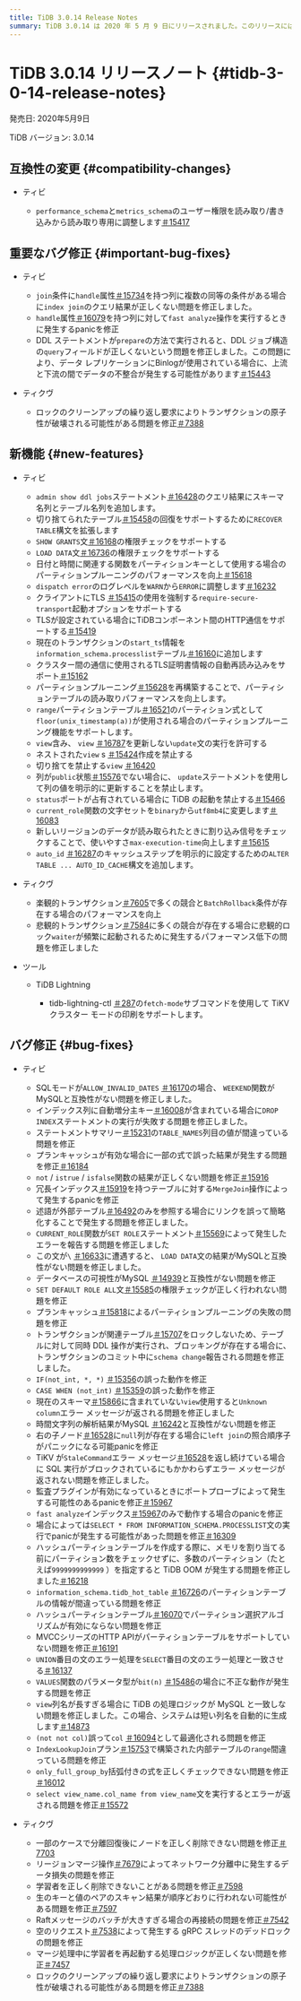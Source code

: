 ```yaml
---
title: TiDB 3.0.14 Release Notes
summary: TiDB 3.0.14 は 2020 年 5 月 9 日にリリースされました。このリリースには、互換性の変更、重要なバグ修正、新機能、バグ修正、および TiDB、TiKV、ツールの改善が含まれています。バグ修正には、クエリ結果の問題、panicの発生、および不正な動作が含まれます。新機能には、強化された構文サポートとパフォーマンスの向上が含まれます。
---
```


# TiDB 3.0.14 リリースノート {#tidb-3-0-14-release-notes}

発売日: 2020年5月9日

TiDB バージョン: 3.0.14

## 互換性の変更 {#compatibility-changes}

-   ティビ

    -   `performance_schema`と`metrics_schema`のユーザー権限を読み取り/書き込みから読み取り専用に調整します[＃15417](https://github.com/pingcap/tidb/pull/15417)

## 重要なバグ修正 {#important-bug-fixes}

-   ティビ

    -   `join`条件に`handle`属性[＃15734](https://github.com/pingcap/tidb/pull/15734)を持つ列に複数の同等の条件がある場合に`index join`のクエリ結果が正しくない問題を修正しました。
    -   `handle`属性[＃16079](https://github.com/pingcap/tidb/pull/16079)を持つ列に対して`fast analyze`操作を実行するときに発生するpanicを修正
    -   DDL ステートメントが`prepare`の方法で実行されると、DDL ジョブ構造の`query`フィールドが正しくないという問題を修正しました。この問題により、データ レプリケーションにBinlogが使用されている場合に、上流と下流の間でデータの不整合が発生する可能性があります[＃15443](https://github.com/pingcap/tidb/pull/15443)

-   ティクヴ

    -   ロックのクリーンアップの繰り返し要求によりトランザクションの原子性が破壊される可能性がある問題を修正[＃7388](https://github.com/tikv/tikv/pull/7388)

## 新機能 {#new-features}

-   ティビ

    -   `admin show ddl jobs`ステートメント[＃16428](https://github.com/pingcap/tidb/pull/16428)のクエリ結果にスキーマ名列とテーブル名列を追加します。
    -   切り捨てられたテーブル[＃15458](https://github.com/pingcap/tidb/pull/15458)の回復をサポートするために`RECOVER TABLE`構文を拡張します
    -   `SHOW GRANTS`文[＃16168](https://github.com/pingcap/tidb/pull/16168)の権限チェックをサポートする
    -   `LOAD DATA`文[＃16736](https://github.com/pingcap/tidb/pull/16736)の権限チェックをサポートする
    -   日付と時間に関連する関数をパーティションキーとして使用する場合のパーティションプルーニングのパフォーマンスを向上[＃15618](https://github.com/pingcap/tidb/pull/15618)
    -   `dispatch error`のログレベルを`WARN`から`ERROR`に調整します[＃16232](https://github.com/pingcap/tidb/pull/16232)
    -   クライアントにTLS [＃15415](https://github.com/pingcap/tidb/pull/15415)の使用を強制する`require-secure-transport`起動オプションをサポートする
    -   TLSが設定されている場合にTiDBコンポーネント間のHTTP通信をサポートする[＃15419](https://github.com/pingcap/tidb/pull/15419)
    -   現在のトランザクションの`start_ts`情報を`information_schema.processlist`テーブル[＃16160](https://github.com/pingcap/tidb/pull/16160)に追加します
    -   クラスター間の通信に使用されるTLS証明書情報の自動再読み込みをサポート[＃15162](https://github.com/pingcap/tidb/pull/15162)
    -   パーティションプルーニング[＃15628](https://github.com/pingcap/tidb/pull/15628)を再構築することで、パーティションテーブルの読み取りパフォーマンスを向上します。
    -   `range`パーティションテーブル[＃16521](https://github.com/pingcap/tidb/pull/16521)のパーティション式として`floor(unix_timestamp(a))`が使用される場合のパーティションプルーニング機能をサポートします。
    -   `view`含み、 `view` [＃16787](https://github.com/pingcap/tidb/pull/16787)を更新しない`update`文の実行を許可する
    -   ネストされた`view` s [＃15424](https://github.com/pingcap/tidb/pull/15424)作成を禁止する
    -   切り捨てを禁止する`view` [＃16420](https://github.com/pingcap/tidb/pull/16420)
    -   列が`public`状態[＃15576](https://github.com/pingcap/tidb/pull/15576)でない場合に、 `update`ステートメントを使用して列の値を明示的に更新することを禁止します。
    -   `status`ポートが占有されている場合に TiDB の起動を禁止する[＃15466](https://github.com/pingcap/tidb/pull/15466)
    -   `current_role`関数の文字セットを`binary`から`utf8mb4`に変更します[＃16083](https://github.com/pingcap/tidb/pull/16083)
    -   新しいリージョンのデータが読み取られたときに割り込み信号をチェックすることで、使いやすさ`max-execution-time`向上します[＃15615](https://github.com/pingcap/tidb/pull/15615)
    -   `auto_id` [＃16287](https://github.com/pingcap/tidb/pull/16287)のキャッシュステップを明示的に設定するための`ALTER TABLE ... AUTO_ID_CACHE`構文を追加します。

-   ティクヴ

    -   楽観的トランザクション[＃7605](https://github.com/tikv/tikv/pull/7605)で多くの競合と`BatchRollback`条件が存在する場合のパフォーマンスを向上
    -   悲観的トランザクション[＃7584](https://github.com/tikv/tikv/pull/7584)に多くの競合が存在する場合に悲観的ロック`waiter`が頻繁に起動されるために発生するパフォーマンス低下の問題を修正しました

-   ツール

    -   TiDB Lightning

        -   tidb-lightning-ctl [＃287](https://github.com/pingcap/tidb-lightning/pull/287)の`fetch-mode`サブコマンドを使用して TiKV クラスター モードの印刷をサポートします。

## バグ修正 {#bug-fixes}

-   ティビ

    -   SQLモードが`ALLOW_INVALID_DATES` [＃16170](https://github.com/pingcap/tidb/pull/16170)の場合、 `WEEKEND`関数がMySQLと互換性がない問題を修正しました。
    -   インデックス列に自動増分主キー[＃16008](https://github.com/pingcap/tidb/pull/16008)が含まれている場合に`DROP INDEX`ステートメントの実行が失敗する問題を修正しました。
    -   ステートメントサマリー[＃15231](https://github.com/pingcap/tidb/pull/15231)の`TABLE_NAMES`列目の値が間違っている問題を修正
    -   プランキャッシュが有効な場合に一部の式で誤った結果が発生する問題を修正[＃16184](https://github.com/pingcap/tidb/pull/16184)
    -   `not` / `istrue` / `isfalse`関数の結果が正しくない問題を修正[＃15916](https://github.com/pingcap/tidb/pull/15916)
    -   冗長インデックス[＃15919](https://github.com/pingcap/tidb/pull/15919)を持つテーブルに対する`MergeJoin`操作によって発生するpanicを修正
    -   述語が外部テーブル[＃16492](https://github.com/pingcap/tidb/pull/16492)のみを参照する場合にリンクを誤って簡略化することで発生する問題を修正しました。
    -   `CURRENT_ROLE`関数が`SET ROLE`ステートメント[＃15569](https://github.com/pingcap/tidb/pull/15569)によって発生したエラーを報告する問題を修正しました
    -   この文が`\` [＃16633](https://github.com/pingcap/tidb/pull/16633)に遭遇すると、 `LOAD DATA`文の結果がMySQLと互換性がない問題を修正しました。
    -   データベースの可視性がMySQL [＃14939](https://github.com/pingcap/tidb/pull/14939)と互換性がない問題を修正
    -   `SET DEFAULT ROLE ALL`文[＃15585](https://github.com/pingcap/tidb/pull/15585)の権限チェックが正しく行われない問題を修正
    -   プランキャッシュ[＃15818](https://github.com/pingcap/tidb/pull/15818)によるパーティションプルーニングの失敗の問題を修正
    -   トランザクションが関連テーブル[＃15707](https://github.com/pingcap/tidb/pull/15707)をロックしないため、テーブルに対して同時 DDL 操作が実行され、ブロッキングが存在する場合に、トランザクションのコミット中に`schema change`報告される問題を修正しました。
    -   `IF(not_int, *, *)` [＃15356](https://github.com/pingcap/tidb/pull/15356)の誤った動作を修正
    -   `CASE WHEN (not_int)` [＃15359](https://github.com/pingcap/tidb/pull/15359)の誤った動作を修正
    -   現在のスキーマ[＃15866](https://github.com/pingcap/tidb/pull/15866)に含まれていない`view`使用すると`Unknown column`エラー メッセージが返される問題を修正しました
    -   時間文字列の解析結果がMySQL [＃16242](https://github.com/pingcap/tidb/pull/16242)と互換性がない問題を修正
    -   右の子ノード[＃16528](https://github.com/pingcap/tidb/pull/16528)に`null`列が存在する場合に`left join`の照合順序子がパニックになる可能panicを修正
    -   TiKV が`StaleCommand`エラー メッセージ[＃16528](https://github.com/pingcap/tidb/pull/16528)を返し続けている場合に SQL 実行がブロックされているにもかかわらずエラー メッセージが返されない問題を修正しました。
    -   監査プラグインが有効になっているときにポートプローブによって発生する可能性のあるpanicを修正[＃15967](https://github.com/pingcap/tidb/pull/15967)
    -   `fast analyze`インデックス[＃15967](https://github.com/pingcap/tidb/pull/15967)のみで動作する場合のpanicを修正
    -   場合によっては`SELECT * FROM INFORMATION_SCHEMA.PROCESSLIST`文の実行でpanicが発生する可能性があった問題を修正[＃16309](https://github.com/pingcap/tidb/pull/16309)
    -   ハッシュパーティションテーブルを作成する際に、メモリを割り当てる前にパーティション数をチェックせずに、多数のパーティション（たとえば`9999999999999` ）を指定すると TiDB OOM が発生する問題を修正しました[＃16218](https://github.com/pingcap/tidb/pull/16218)
    -   `information_schema.tidb_hot_table` [＃16726](https://github.com/pingcap/tidb/pull/16726)のパーティションテーブルの情報が間違っている問題を修正
    -   ハッシュパーティションテーブル[＃16070](https://github.com/pingcap/tidb/pull/16070)でパーティション選択アルゴリズムが有効にならない問題を修正
    -   MVCCシリーズのHTTP APIがパーティションテーブルをサポートしていない問題を修正[＃16191](https://github.com/pingcap/tidb/pull/16191)
    -   `UNION`番目の文のエラー処理を`SELECT`番目の文のエラー処理と一致させる[＃16137](https://github.com/pingcap/tidb/pull/16137)
    -   `VALUES`関数のパラメータ型が`bit(n)` [＃15486](https://github.com/pingcap/tidb/pull/15486)の場合に不正な動作が発生する問題を修正
    -   `view`列名が長すぎる場合に TiDB の処理ロジックが MySQL と一致しない問題を修正しました。この場合、システムは短い列名を自動的に生成します[＃14873](https://github.com/pingcap/tidb/pull/14873)
    -   `(not not col)`誤って`col` [＃16094](https://github.com/pingcap/tidb/pull/16094)として最適化される問題を修正
    -   `IndexLookupJoin`プラン[＃15753](https://github.com/pingcap/tidb/pull/15753)で構築された内部テーブルの`range`間違っている問題を修正
    -   `only_full_group_by`括弧付きの式を正しくチェックできない問題を修正[＃16012](https://github.com/pingcap/tidb/pull/16012)
    -   `select view_name.col_name from view_name`文を実行するとエラーが返される問題を修正[＃15572](https://github.com/pingcap/tidb/pull/15572)

-   ティクヴ

    -   一部のケースで分離回復後にノードを正しく削除できない問題を修正[＃7703](https://github.com/tikv/tikv/pull/7703)
    -   リージョンマージ操作[＃7679](https://github.com/tikv/tikv/pull/7679)によってネットワーク分離中に発生するデータ損失の問題を修正
    -   学習者を正しく削除できないことがある問題を修正[＃7598](https://github.com/tikv/tikv/pull/7598)
    -   生のキーと値のペアのスキャン結果が順序どおりに行われない可能性がある問題を修正[＃7597](https://github.com/tikv/tikv/pull/7597)
    -   Raftメッセージのバッチが大きすぎる場合の再接続の問題を修正[＃7542](https://github.com/tikv/tikv/pull/7542)
    -   空のリクエスト[＃7538](https://github.com/tikv/tikv/pull/7538)によって発生する gRPC スレッドのデッドロックの問題を修正
    -   マージ処理中に学習者を再起動する処理ロジックが正しくない問題を修正[＃7457](https://github.com/tikv/tikv/pull/7457)
    -   ロックのクリーンアップの繰り返し要求によりトランザクションの原子性が破壊される可能性がある問題を修正[＃7388](https://github.com/tikv/tikv/pull/7388)
